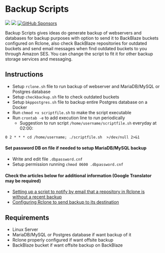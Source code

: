 # Backup Scripts

<a target="_blank" href="https://github.com/ivancarlosti/bkponrclone"><img src="https://img.shields.io/github/stars/ivancarlosti/bkponrclone?style=flat" /></a>
<a target="_blank" href="https://github.com/ivancarlosti/bkponrclone"><img src="https://img.shields.io/github/last-commit/ivancarlosti/bkponrclone" /></a>
[![GitHub Sponsors](https://img.shields.io/github/sponsors/ivancarlosti?label=GitHub%20Sponsors)](https://github.com/sponsors/ivancarlosti)

Backup Scripts gives ideas do generate backup of webservers and databases for backup purposes with option to send it to BackBlaze buckets configured on Rclone, also check BackBlaze repositories for outdated buckets and send email messages when find outdated buckets to you through Amazon SES. You can change the script to fit it for other backup storage services and messaging.

## Instructions

* Setup `rclone.sh` file to run backup of webserver and MariaDB/MySQL or Postgres database
* Setup `checkbackup.sh` file to check outdated buckets
* Setup `bkppostgres.sh` file to backup entire Postgres database on a Docker
* Run `chmod +x scriptfile.sh` to make the script executable
* Run `crontab -e` to add execution line to run periodically
  * Suggestion to run script `/home/username/scriptfile.sh` everyday at 02:00:
```
0 2 * * * cd /home/username; ./scriptfile.sh  >/dev/null 2>&1
```
 
#### Set password DB on file if needed to setup MariaDB/MySQL backup

* Write and edit file `.dbpassword.cnf`
* Setup permission running `chmod 0600 .dbpassword.cnf`

#### Check the articles below for additional information (Google Translator may be required)

* [Setting up a script to notify by email that a repository in Rclone is without a recent backup](https://suporte.ivancarlos.com.br/hc/pt-br/articles/25861271868301)
* [Configuring Rclone to send backup to its destination](https://suporte.ivancarlos.com.br/hc/pt-br/articles/25731464664461)

## Requirements

* Linux Server
* MariaDB/MySQL or Postgres database if want backup of it
* Rclone properly configured if want offsite backup
* BackBlaze bucket if want offsite backup on BackBlaze
